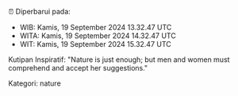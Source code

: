 ⏰ Diperbarui pada:
- WIB: Kamis, 19 September 2024 13.32.47 UTC
- WITA: Kamis, 19 September 2024 14.32.47 UTC
- WIT: Kamis, 19 September 2024 15.32.47 UTC

Kutipan Inspiratif:
"Nature is just enough; but men and women must comprehend and accept her suggestions."


Kategori: nature

